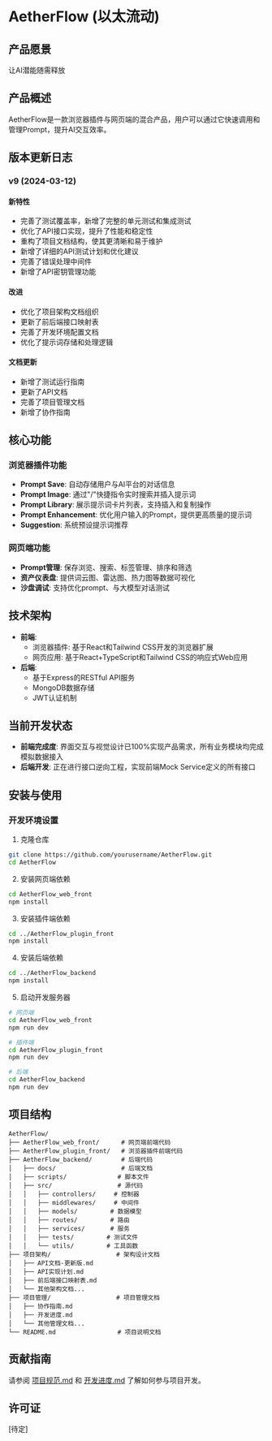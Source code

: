 # AetherFlow (以太流动)

## 产品愿景
让AI潜能随需释放

## 产品概述
AetherFlow是一款浏览器插件与网页端的混合产品，用户可以通过它快速调用和管理Prompt，提升AI交互效率。

## 版本更新日志
### v9 (2024-03-12)
#### 新特性
- 完善了测试覆盖率，新增了完整的单元测试和集成测试
- 优化了API接口实现，提升了性能和稳定性
- 重构了项目文档结构，使其更清晰和易于维护
- 新增了详细的API测试计划和优化建议
- 完善了错误处理中间件
- 新增了API密钥管理功能

#### 改进
- 优化了项目架构文档组织
- 更新了前后端接口映射表
- 完善了开发环境配置文档
- 优化了提示词存储和处理逻辑

#### 文档更新
- 新增了测试运行指南
- 更新了API文档
- 完善了项目管理文档
- 新增了协作指南

## 核心功能
### 浏览器插件功能
- **Prompt Save**: 自动存储用户与AI平台的对话信息
- **Prompt Image**: 通过"/"快捷指令实时搜索并插入提示词
- **Prompt Library**: 展示提示词卡片列表，支持插入和复制操作
- **Prompt Enhancement**: 优化用户输入的Prompt，提供更高质量的提示词
- **Suggestion**: 系统预设提示词推荐

### 网页端功能
- **Prompt管理**: 保存浏览、搜索、标签管理、排序和筛选
- **资产仪表盘**: 提供词云图、雷达图、热力图等数据可视化
- **沙盘调试**: 支持优化prompt、与大模型对话测试

## 技术架构
- **前端**: 
  - 浏览器插件: 基于React和Tailwind CSS开发的浏览器扩展
  - 网页应用: 基于React+TypeScript和Tailwind CSS的响应式Web应用
- **后端**: 
  - 基于Express的RESTful API服务
  - MongoDB数据存储
  - JWT认证机制

## 当前开发状态
- **前端完成度**: 界面交互与视觉设计已100%实现产品需求，所有业务模块均完成模拟数据接入
- **后端开发**: 正在进行接口逆向工程，实现前端Mock Service定义的所有接口

## 安装与使用
### 开发环境设置
1. 克隆仓库
```bash
git clone https://github.com/yourusername/AetherFlow.git
cd AetherFlow
```

2. 安装网页端依赖
```bash
cd AetherFlow_web_front
npm install
```

3. 安装插件端依赖
```bash
cd ../AetherFlow_plugin_front
npm install
```

4. 安装后端依赖
```bash
cd ../AetherFlow_backend
npm install
```

5. 启动开发服务器
```bash
# 网页端
cd AetherFlow_web_front
npm run dev

# 插件端
cd AetherFlow_plugin_front
npm run dev

# 后端
cd AetherFlow_backend
npm run dev
```

## 项目结构
```
AetherFlow/
├── AetherFlow_web_front/      # 网页端前端代码
├── AetherFlow_plugin_front/   # 浏览器插件前端代码
├── AetherFlow_backend/        # 后端代码
│   ├── docs/                  # 后端文档
│   ├── scripts/              # 脚本文件
│   ├── src/                  # 源代码
│   │   ├── controllers/     # 控制器
│   │   ├── middlewares/     # 中间件
│   │   ├── models/         # 数据模型
│   │   ├── routes/         # 路由
│   │   ├── services/       # 服务
│   │   ├── tests/         # 测试文件
│   │   └── utils/         # 工具函数
├── 项目架构/                  # 架构设计文档
│   ├── API文档-更新版.md
│   ├── API实现计划.md
│   ├── 前后端接口映射表.md
│   └── 其他架构文档...
├── 项目管理/                  # 项目管理文档
│   ├── 协作指南.md
│   ├── 开发进度.md
│   └── 其他管理文档...
└── README.md                 # 项目说明文档
```

## 贡献指南
请参阅 [项目规范.md](./项目记录/项目规范.md) 和 [开发进度.md](./项目记录/开发进度.md) 了解如何参与项目开发。

## 许可证
[待定] 
